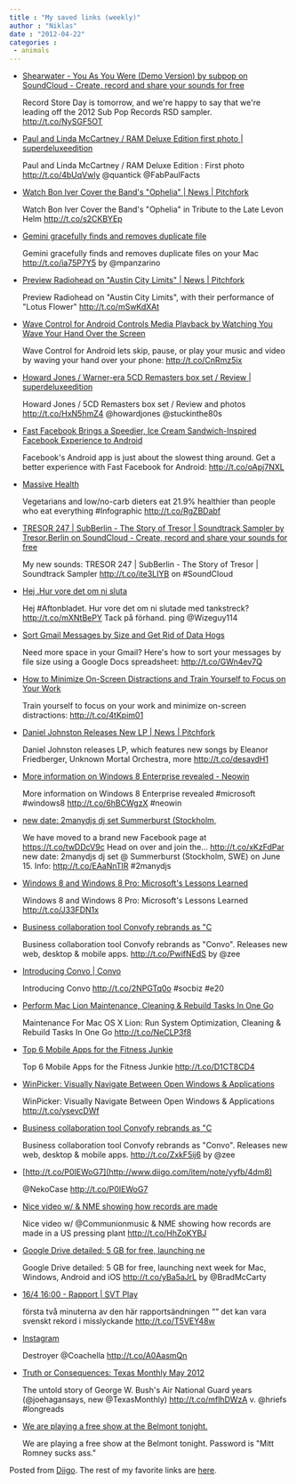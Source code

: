 ```yaml
---
title : "My saved links (weekly)"
author : "Niklas"
date : "2012-04-22"
categories : 
 - animals
---
```


- [Shearwater - You As You Were (Demo Version) by subpop on SoundCloud - Create, record and share your sounds for free](http://soundcloud.com/subpop/shearwater-you-as-you-were-3?secret_token=s-iyXB1)
    
    Record Store Day is tomorrow, and we're happy to say that we're leading off the 2012 Sub Pop Records RSD sampler. http://t.co/NySGF5OT
    
- [Paul and Linda McCartney / RAM Deluxe Edition first photo | superdeluxeedition](http://www.superdeluxeedition.com/picture-gallery/paul-and-linda-mccartney-ram-deluxe-edition-first-photo)
    
    Paul and Linda McCartney / RAM Deluxe Edition : First photo http://t.co/4bUqVwly @quantick @FabPaulFacts
    
- [Watch Bon Iver Cover the Band's "Ophelia" | News | Pitchfork](http://www.pitchfork.com/news/46238-watch-bon-iver-cover-the-bands-ophelia)
    
    Watch Bon Iver Cover the Band's "Ophelia" in Tribute to the Late Levon Helm http://t.co/s2CKBYEp
    
- [Gemini gracefully finds and removes duplicate file](http://t.co/ia75P7Y5)
    
    Gemini gracefully finds and removes duplicate files on your Mac http://t.co/ia75P7Y5 by @mpanzarino
    
- [Preview Radiohead on "Austin City Limits" | News | Pitchfork](http://www.pitchfork.com/news/46236-preview-radiohead-on-austin-city-limits)
    
    Preview Radiohead on "Austin City Limits", with their performance of "Lotus Flower" http://t.co/mSwKdXAt
    
- [Wave Control for Android Controls Media Playback by Watching You Wave Your Hand Over the Screen](http://lifehacker.com/5903676/wave-control-for-android-controls-media-playback-by-watching-you-wave-your-hand-over-the-screen?utm_campaign=socialflow_lifehacker_twitter&utm_source=lifehacker_twitter&utm_medium=socialflow)
    
    Wave Control for Android lets skip, pause, or play your music and video by waving your hand over your phone: http://t.co/CnRmz5ix
    
- [Howard Jones / Warner-era 5CD Remasters box set / Review | superdeluxeedition](http://www.superdeluxeedition.com/reviews/howard-jones-warner-era-5cd-remasters-box-set-review)
    
    Howard Jones / 5CD Remasters box set / Review and photos http://t.co/HxN5hmZ4 @howardjones @stuckinthe80s
    
- [Fast Facebook Brings a Speedier, Ice Cream Sandwich-Inspired Facebook Experience to Android](http://lifehacker.com/5903758/fast-facebook-brings-a-speedier-ice-cream-sandwich%20inspired-facebook-experience-to-android?utm_campaign=socialflow_lifehacker_twitter&utm_source=lifehacker_twitter&utm_medium=socialflow)
    
    Facebook's Android app is just about the slowest thing around. Get a better experience with Fast Facebook for Android: http://t.co/oApj7NXL
    
- [Massive Health](http://data.massivehealth.com/#infographic/perception)
    
    Vegetarians and low/no-carb dieters eat 21.9% healthier than people who eat everything #Infographic http://t.co/RgZBDabf
    
    
- [TRESOR 247 | SubBerlin - The Story of Tresor | Soundtrack Sampler by Tresor.Berlin on SoundCloud - Create, record and share your sounds for free](http://soundcloud.com/tresorberlin/sets/tresor-247-subberlin-the-story-of-tresor)
    
    My new sounds: TRESOR 247 | SubBerlin - The Story of Tresor | Soundtrack Sampler http://t.co/ite3LIYB on #SoundCloud
    
    
- [Hej .Hur vore det om ni sluta](http://img403.imageshack.us/img403/4271/rubrikerna.jpg)
    
    Hej #Aftonbladet. Hur vore det om ni slutade med tankstreck? http://t.co/mXNtBePY Tack på förhand. ping @Wizeguy114
    
    
- [Sort Gmail Messages by Size and Get Rid of Data Hogs](http://lifehacker.com/5903372/sort-gmail-messages-by-size-and-get-rid-of-data-hogs)
    
    Need more space in your Gmail? Here's how to sort your messages by file size using a Google Docs spreadsheet: http://t.co/GWn4ev7Q
    
- [How to Minimize On-Screen Distractions and Train Yourself to Focus on Your Work](http://lifehacker.com/5903153/how-to-minimize-on%20screen-distractions-and-train-yourself-to-focus-on-your-work?utm_campaign=socialflow_lifehacker_twitter&utm_source=lifehacker_twitter&utm_medium=socialflow)
    
    Train yourself to focus on your work and minimize on-screen distractions: http://t.co/4tKpim01
    
- [Daniel Johnston Releases New LP | News | Pitchfork](http://www.pitchfork.com/news/46209-daniel-johnston-releases-new-lp)
    
    Daniel Johnston releases LP, which features new songs by Eleanor Friedberger, Unknown Mortal Orchestra, more http://t.co/desaydH1
    
- [More information on Windows 8 Enterprise revealed - Neowin](http://www.neowin.net/news/more-information-on-windows-8-enterprise-revealed?utm_source=twitterfeed&utm_medium=twitter)
    
    More information on Windows 8 Enterprise revealed #microsoft #windows8 http://t.co/6hBCWgzX #neowin
    
    
- [new date: 2manydjs dj set Summerburst (Stockholm,](http://www.facebook.com/unsupportedbrowser)
    
    We have moved to a brand new Facebook page at https://t.co/twDDcV9c Head on over and join the... http://t.co/xKzFdPar new date: 2manydjs dj set @ Summerburst (Stockholm, SWE) on June 15. Info: http://t.co/EAaNnTIR #2manydjs
    
    
- [Windows 8 and Windows 8 Pro: Microsoft's Lessons Learned](http://www.readwriteweb.com/archives/windows_8_and_windows_8_pro_microsofts_lessons_lea.php)
    
    Windows 8 and Windows 8 Pro: Microsoft's Lessons Learned http://t.co/J33FDN1x
    
- [Business collaboration tool Convofy rebrands as "C](http://t.co/PwifNEdS)
    
    Business collaboration tool Convofy rebrands as "Convo". Releases new web, desktop & mobile apps. http://t.co/PwifNEdS by @zee
    
- [Introducing Convo | Convo](http://blog.convo.com/2012/04/18/introducing-convo)
    
    Introducing Convo http://t.co/2NPGTq0o #socbiz #e20
    
    
- [Perform Mac Lion Maintenance, Cleaning & Rebuild Tasks In One Go](http://www.addictivetips.com/windows-tips/perform-mac-lion-maintenance-cleaning-rebuild-tasks-in-one-go/?utm_source=feedburner&utm_medium=twitter&utm_campaign=Feed%3A+Addictivetips+%28AddictiveTips%29)
    
    Maintenance For Mac OS X Lion: Run System Optimization, Cleaning & Rebuild Tasks In One Go http://t.co/NeCLP3f8
    
- [Top 6 Mobile Apps for the Fitness Junkie](http://www.readwriteweb.com/archives/fitness_apps_for_ios_and_android.php)
    
    Top 6 Mobile Apps for the Fitness Junkie http://t.co/D1CT8CD4
    
- [WinPicker: Visually Navigate Between Open Windows & Applications](http://www.addictivetips.com/windows-tips/winpicker-visually-navigate-between-open-windows-applications/?utm_source=feedburner&utm_medium=twitter&utm_campaign=Feed%3A+Addictivetips+%28AddictiveTips%29)
    
    WinPicker: Visually Navigate Between Open Windows & Applications http://t.co/ysevcDWf
    
- [Business collaboration tool Convofy rebrands as "C](http://t.co/ZxkF5ij6)
    
    Business collaboration tool Convofy rebrands as "Convo". Releases new web, desktop & mobile apps. http://t.co/ZxkF5ij6 by @zee
    
- [http://t.co/P0IEWoG7](http://www.diigo.com/item/note/yyfb/4dm8)
    
    @NekoCase http://t.co/P0IEWoG7
    
- [Nice video w/ & NME showing how records are made](http://t.co/HhZoKYBJ)
    
    Nice video w/ @Communionmusic & NME showing how records are made in a US pressing plant http://t.co/HhZoKYBJ
    
- [Google Drive detailed: 5 GB for free, launching ne](http://t.co/yBa5aJrL)
    
    Google Drive detailed: 5 GB for free, launching next week for Mac, Windows, Android and iOS http://t.co/yBa5aJrL by @BradMcCarty
    
- [16/4 16:00 - Rapport | SVT Play](http://svtplay.se/v/2773993/rapport/16_4_16_00)
    
    första två minuterna av den här rapportsändningen ““ det kan vara svenskt rekord i misslyckande http://t.co/T5VEY48w
    
- [Instagram](http://instagr.am/p/JdHv8-JZ9f)
    
    Destroyer @Coachella http://t.co/A0AasmQn
    
- [Truth or Consequences: Texas Monthly May 2012](http://www.texasmonthly.com/cms/printthis.php?file=feature.php&issue=2012-05-01)
    
    The untold story of George W. Bush's Air National Guard years (@joehagansays, new @TexasMonthly) http://t.co/mflhDWzA v. @hriefs #longreads
    
    
- [We are playing a free show at the Belmont tonight.](http://www.diigo.com/item/note/yyfb/38a2)
    
    We are playing a free show at the Belmont tonight. Password is "Mitt Romney sucks ass."
    

Posted from [Diigo](http://www.diigo.com). The rest of my favorite links are [here](http://www.diigo.com/user/npivic).
